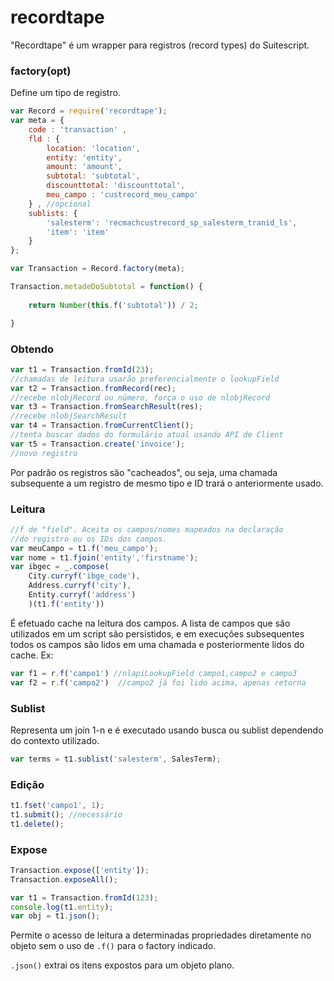 # recordtape

"Recordtape" é um wrapper para registros (record types) do Suitescript.

### factory(opt)

Define um tipo de registro.

```javascript
var Record = require('recordtape');
var meta = {
    code : 'transaction' ,
    fld : {
        location: 'location',
        entity: 'entity',
        amount: 'amount',
        subtotal: 'subtotal',
        discounttotal: 'discounttotal',
        meu_campo : 'custrecord_meu_campo'
    } , //opcional
    sublists: {
        'salesterm': 'recmachcustrecord_sp_salesterm_tranid_ls',
        'item': 'item'
    }    
};

var Transaction = Record.factory(meta);

Transaction.metadeDoSubtotal = function() {
    
    return Number(this.f('subtotal')) / 2;

}

```

### Obtendo

```javascript
var t1 = Transaction.fromId(23);
//chamadas de leitura usarão preferencialmente o lookupField
var t2 = Transaction.fromRecord(rec);
//recebe nlobjRecord ou número, força o uso de nlobjRecord
var t3 = Transaction.fromSearchResult(res);
//recebe nlobjSearchResult
var t4 = Transaction.fromCurrentClient();
//tenta buscar dados do formulário atual usando API de Client
var t5 = Transaction.create('invoice');
//novo registro
```

Por padrão os registros são "cacheados", ou seja, uma chamada subsequente
a um registro de mesmo tipo e ID trará o anteriormente usado.

### Leitura

```javascript
//f de "field". Aceita os campos/nomes mapeados na declaração
//do registro ou os IDs dos campos.
var meuCampo = t1.f('meu_campo');
var nome = t1.fjoin('entity','firstname');
var ibgec = _.compose(
    City.curryf('ibge_code'),
    Address.curryf('city'),
    Entity.curryf('address')
    )(t1.f('entity'))
```

É efetuado cache na leitura dos campos.
A lista de campos que são utilizados em um script são persistidos,
e em execuções subsequentes todos os campos são lidos em uma chamada e
posteriormente lidos do cache. Ex:

```javascript
var f1 = r.f('campo1') //nlapiLookupField campo1,campo2 e campo3
var f2 = r.f('campo2')  //campo2 já foi lido acima, apenas retorna
```

### Sublist

Representa um join 1-n e é executado usando busca ou sublist dependendo
do contexto utilizado.

```javascript
var terms = t1.sublist('salesterm', SalesTerm);
```

### Edição

```javascript
t1.fset('campo1', 1);
t1.submit(); //necessário
t1.delete();
```


### Expose

```javascript
Transaction.expose(['entity']);
Transaction.exposeAll();

var t1 = Transaction.fromId(123);
console.log(t1.entity);
var obj = t1.json();
```

Permite o acesso de leitura a determinadas propriedades diretamente no objeto sem o uso de `.f()`
para o factory indicado.

`.json()` extrai os itens expostos para um objeto plano.